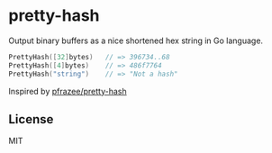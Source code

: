 # pretty-hash
Output binary buffers as a nice shortened hex string in Go language.

```go
PrettyHash([32]bytes)   // => 396734..68
PrettyHash([4]bytes)    // => 486f7764
PrettyHash("string")    // => "Not a hash"
```

Inspired by [pfrazee/pretty-hash](https://github.com/pfrazee/pretty-hash)

## License
MIT
